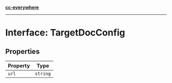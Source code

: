 [**cc-everywhere**](../../../../../index.md)

***

# Interface: TargetDocConfig

## Properties

| Property | Type |
| ------ | ------ |
| <a id="url"></a> `url` | `string` |
